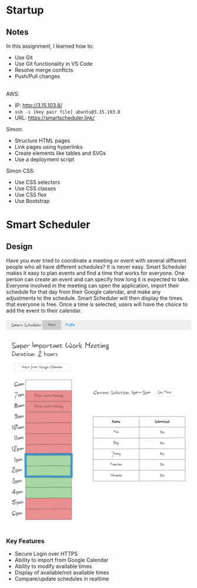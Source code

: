 # Startup
## Notes
In this assignment, I learned how to:
- Use Git
- Use Git functionality in VS Code
- Resolve merge conflicts
- Push/Pull changes <br><br>

AWS:
- IP: http://3.15.103.8/
- `ssh -i [key pair file] ubuntu@3.15.103.8`
- URL: https://smartscheduler.link/ <br>

Simon:
- Structure HTML pages
- Link pages using hyperlinks
- Create elements like tables and SVGs
- Use a deployment script

Simon CSS:
- Use CSS selectors
- Use CSS classes
- Use CSS flex
- Use Bootstrap


# Smart Scheduler
## Design
Have you ever tried to coordinate a meeting or event with several different people who all have different schedules? It is never easy. Smart Scheduler makes it easy to plan events and find a time that works for everyone. One person can create an event and can specify how long it is expected to take. Everyone involved in the meeting can open the application, import their schedule for that day from their Google calendar, and make any adjustments to the schedule. Smart Scheduler will then display the times that everyone is free. Once a time is selected, users will have the choice to add the event to their calendar. <br><br>
![Project Sketch](sketch.PNG)

### Key Features
- Secure Login over HTTPS
- Ability to import from Google Calendar
- Ability to modify available times
- Display of available/not available times
- Compare/update schedules in realtime
